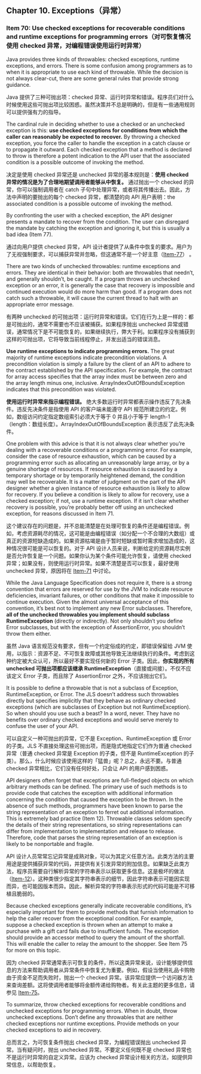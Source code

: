 ## Chapter 10. Exceptions（异常）

### Item 70: Use checked exceptions for recoverable conditions and runtime exceptions for programming errors（对可恢复情况使用 checked 异常，对编程错误使用运行时异常）

Java provides three kinds of throwables: checked exceptions, runtime exceptions, and errors. There is some confusion among programmers as to when it is appropriate to use each kind of throwable. While the decision is not always clear-cut, there are some general rules that provide strong guidance.

Java 提供了三种可抛出项：checked 异常、运行时异常和错误。程序员们对什么时候使用这些可抛出项比较困惑。虽然决策并不总是明确的，但是有一些通用规则可以提供强有力的指导。

The cardinal rule in deciding whether to use a checked or an unchecked exception is this: **use checked exceptions for conditions from which the caller can reasonably be expected to recover.** By throwing a checked exception, you force the caller to handle the exception in a catch clause or to propagate it outward. Each checked exception that a method is declared to throw is therefore a potent indication to the API user that the associated condition is a possible outcome of invoking the method.

决定是使用 checked 异常还是 unchecked 异常的基本规则是：**使用 checked 异常的情况是为了合理地期望调用者能够从中恢复。** 通过抛出一个 checked 的异常，你可以强制调用者在 catch 子句中处理异常，或者将其传播出去。因此，方法中声明的要抛出的每个 checked 异常，都清楚的向 API 用户表明：the associated condition is a possible outcome of invoking the method.

By confronting the user with a checked exception, the API designer presents a mandate to recover from the condition. The user can disregard the mandate by catching the exception and ignoring it, but this is usually a bad idea (Item 77).

通过向用户提供 checked 异常，API 设计者提供了从条件中恢复的要求。用户为了无视强制要求，可以捕获异常并忽略，但这通常不是一个好主意（[Item-77](/Chapter-10/Chapter-10-Item-77-Don’t-ignore-exceptions.md)）
。

There are two kinds of unchecked throwables: runtime exceptions and errors. They are identical in their behavior: both are throwables that needn’t, and generally shouldn’t, be caught. If a program throws an unchecked exception or an error, it is generally the case that recovery is impossible and continued execution would do more harm than good. If a program does not catch such a throwable, it will cause the current thread to halt with an appropriate error message.

有两种 unchecked 的可抛出项：运行时异常和错误。它们在行为上是一样的：都是可抛出的，通常不需要也不应该被捕获。如果程序抛出 unchecked 异常或错误，通常情况下是不可能恢复的，如果继续执行，弊大于利。如果程序没有捕获到这样的可抛出项，它将导致当前线程停止，并发出适当的错误消息。

**Use runtime exceptions to indicate programming errors.** The great majority of runtime exceptions indicate precondition violations. A precondition violation is simply a failure by the client of an API to adhere to the contract established by the API specification. For example, the contract for array access specifies that the array index must be between zero and the array length minus one, inclusive. ArrayIndexOutOfBoundsException indicates that this precondition was violated.

**使用运行时异常来指示编程错误。** 绝大多数运行时异常都表示操作违反了先决条件。违反先决条件是指使用 API 的客户端未能遵守 API 规范所建立的约定。例如，数组访问约定指定数组索引必须大于等于 0 并且小于等于 length-1 （length：数组长度）。ArrayIndexOutOfBoundsException 表示违反了此先决条件。

One problem with this advice is that it is not always clear whether you’re dealing with a recoverable conditions or a programming error. For example, consider the case of resource exhaustion, which can be caused by a programming error such as allocating an unreasonably large array, or by a genuine shortage of resources. If resource exhaustion is caused by a temporary shortage or by temporarily heightened demand, the condition may well be recoverable. It is a matter of judgment on the part of the API designer whether a given instance of resource exhaustion is likely to allow for recovery. If you believe a condition is likely to allow for recovery, use a checked exception; if not, use a runtime exception. If it isn’t clear whether recovery is possible, you’re probably better off using an unchecked exception, for reasons discussed in Item 71.

这个建议存在的问题是，并不总能清楚是在处理可恢复的条件还是编程错误。例如，考虑资源耗尽的情况，这可能是由编程错误（如分配一个不合理的大数组）或真正的资源短缺造成的。如果资源枯竭是由于暂时短缺或暂时需求增加造成的，这种情况很可能是可以恢复的。对于 API 设计人员来说，判断给定的资源耗尽实例是否允许恢复是一个问题。如果你认为某个条件可能允许恢复，请使用 checked 异常；如果没有，则使用运行时异常。如果不清楚是否可以恢复，最好使用 unchecked 异常，原因将在 [Item-71](/Chapter-10/Chapter-10-Item-71-Avoid-unnecessary-use-of-checked-exceptions.md) 中讨论。

While the Java Language Specification does not require it, there is a strong convention that errors are reserved for use by the JVM to indicate resource deficiencies, invariant failures, or other conditions that make it impossible to continue execution. Given the almost universal acceptance of this convention, it’s best not to implement any new Error subclasses. Therefore, **all of the unchecked throwables you implement should subclass RuntimeException** (directly or indirectly). Not only shouldn’t you define Error subclasses, but with the exception of AssertionError, you shouldn’t throw them either.

虽然 Java 语言规范没有要求，但有一个约定俗成的约定，即错误保留给 JVM 使用，以指示：资源不足、不可恢复故障或其他导致无法继续执行的条件。考虑到这种约定被大众认可，所以最好不要实现任何新的 Error 子类。因此，**你实现的所有 unchecked 可抛出项都应该继承 RuntimeException**（直接或间接）。不仅不应该定义 Error 子类，而且除了 AssertionError 之外，不应该抛出它们。

It is possible to define a throwable that is not a subclass of Exception, RuntimeException, or Error. The JLS doesn’t address such throwables directly but specifies implicitly that they behave as ordinary checked exceptions (which are subclasses of Exception but not RuntimeException). So when should you use such a beast? In a word, never. They have no benefits over ordinary checked exceptions and would serve merely to confuse the user of your API.

可以自定义一种可抛出的异常，它不是 Exception、RuntimeException 或 Error 的子类。JLS 不直接处理这些可抛出项，而是隐式地指定它们作为普通 checked 异常（普通 checked 异常是 Exception 的子类，但不是 RuntimeException 的子类）。那么，什么时候应该使用这样的「猛兽」呢？总之，永远不要。与普通 checked 异常相比，它们没有任何好处，只会让 API 的用户感到困惑。

API designers often forget that exceptions are full-fledged objects on which arbitrary methods can be defined. The primary use of such methods is to provide code that catches the exception with additional information concerning the condition that caused the exception to be thrown. In the absence of such methods, programmers have been known to parse the string representation of an exception to ferret out additional information. This is extremely bad practice (Item 12). Throwable classes seldom specify the details of their string representations, so string representations can differ from implementation to implementation and release to release. Therefore, code that parses the string representation of an exception is likely to be nonportable and fragile.

API 设计人员常常忘记异常是成熟对象，可以为其定义任意方法。此类方法的主要用途是提供捕获异常的代码，并提供有关引发异常的附加信息。如果缺乏此类方法，程序员需要自行解析异常的字符串表示以获取更多信息。这是极坏的做法（[Item-12](/Chapter-3/Chapter-3-Item-12-Always-override-toString.md)）。这种类很少指定其字符串表示的细节，因此字符串表示可能因实现而异，也可能因版本而异。因此，解析异常的字符串表示形式的代码可能是不可移植且脆弱的。

Because checked exceptions generally indicate recoverable conditions, it’s especially important for them to provide methods that furnish information to help the caller recover from the exceptional condition. For example, suppose a checked exception is thrown when an attempt to make a purchase with a gift card fails due to insufficient funds. The exception should provide an accessor method to query the amount of the shortfall. This will enable the caller to relay the amount to the shopper. See Item 75 for more on this topic.

因为 checked 异常通常表示可恢复的条件，所以这类异常来说，设计能够提供信息的方法来帮助调用者从异常条件中恢复尤为重要。例如，假设当使用礼品卡购物由于资金不足而失败时，抛出一个 checked 异常。该异常应提供一个访问器方法来查询差额。这将使调用者能够将金额传递给购物者。有关此主题的更多信息，请参见 [Item-75](/Chapter-10/Chapter-10-Item-75-Include-failure-capture-information-in-detail-messages.md)。

To summarize, throw checked exceptions for recoverable conditions and unchecked exceptions for programming errors. When in doubt, throw unchecked exceptions. Don’t define any throwables that are neither checked exceptions nor runtime exceptions. Provide methods on your checked exceptions to aid in recovery.

总而言之，为可恢复条件抛出 checked 异常，为编程错误抛出 unchecked 异常。当有疑问时，抛出 unchecked 异常。不要定义任何既不是 checked 异常也不是运行时异常的自定义异常。应该为 checked 异常设计相关的方法，如提供异常信息，以帮助恢复。

